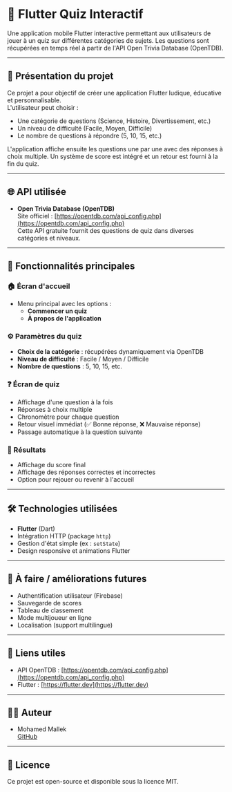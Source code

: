 # 📱 Flutter Quiz Interactif

Une application mobile Flutter interactive permettant aux utilisateurs de jouer à un quiz sur différentes catégories de sujets. Les questions sont récupérées en temps réel à partir de l'API Open Trivia Database (OpenTDB).

---

## 🧠 Présentation du projet

Ce projet a pour objectif de créer une application Flutter ludique, éducative et personnalisable.  
L'utilisateur peut choisir :
- Une catégorie de questions (Science, Histoire, Divertissement, etc.)
- Un niveau de difficulté (Facile, Moyen, Difficile)
- Le nombre de questions à répondre (5, 10, 15, etc.)

L'application affiche ensuite les questions une par une avec des réponses à choix multiple. Un système de score est intégré et un retour est fourni à la fin du quiz.

---

## 🌐 API utilisée

- **Open Trivia Database (OpenTDB)**  
  Site officiel : [https://opentdb.com/api_config.php](https://opentdb.com/api_config.php)  
  Cette API gratuite fournit des questions de quiz dans diverses catégories et niveaux.

---

## 📲 Fonctionnalités principales

### 🏠 Écran d'accueil
- Menu principal avec les options :
  - **Commencer un quiz**
  - **À propos de l'application**

### ⚙️ Paramètres du quiz
- **Choix de la catégorie** : récupérées dynamiquement via OpenTDB
- **Niveau de difficulté** : Facile / Moyen / Difficile
- **Nombre de questions** : 5, 10, 15, etc.

### ❓ Écran de quiz
- Affichage d'une question à la fois
- Réponses à choix multiple
- Chronomètre pour chaque question
- Retour visuel immédiat (✅ Bonne réponse, ❌ Mauvaise réponse)
- Passage automatique à la question suivante

### 🏁 Résultats
- Affichage du score final
- Affichage des réponses correctes et incorrectes
- Option pour rejouer ou revenir à l'accueil

---

## 🛠️ Technologies utilisées

- **Flutter** (Dart)
- Intégration HTTP (package `http`)
- Gestion d'état simple (ex : `setState`)
- Design responsive et animations Flutter

---

## 🧪 À faire / améliorations futures

- Authentification utilisateur (Firebase)
- Sauvegarde de scores
- Tableau de classement
- Mode multijoueur en ligne
- Localisation (support multilingue)

---

## 🔗 Liens utiles

- API OpenTDB : [https://opentdb.com/api_config.php](https://opentdb.com/api_config.php)
- Flutter : [https://flutter.dev](https://flutter.dev)

---

## 👨‍💻 Auteur

- Mohamed Mallek  
  [GitHub](https://github.com/Mohamedmallek500)

---

## 📄 Licence

Ce projet est open-source et disponible sous la licence MIT.
